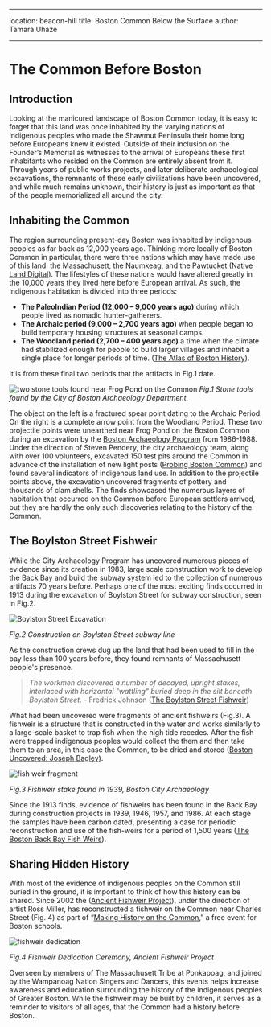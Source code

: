 

---

location: beacon-hill
title: Boston Common Below the Surface
author: Tamara Uhaze

---

# The Common Before Boston

## Introduction
Looking at the manicured landscape of Boston Common today, it is easy to forget that this land was once inhabited by the varying nations of indigenous peoples who made the Shawmut Peninsula their home long before Europeans knew it existed. Outside of their inclusion on the Founder’s Memorial as witnesses to the arrival of Europeans these first inhabitants who resided on the Common are entirely absent from it. Through years of public works projects, and later deliberate archaeological excavations, the remnants of these early civilizations have been uncovered, and while much remains unknown, their history is just as important as that of the people memorialized all around the city.

## Inhabiting the Common

The region surrounding present-day Boston was inhabited by indigenous peoples as far back as 12,000 years ago. Thinking more locally of Boston Common in particular, there were three nations which may have made use of this land: the Massachusett, the Naumkeag, and the Pawtucket ([Native Land Digital](https://native-land.ca/)). The lifestyles of these nations would have altered greatly in the 10,000 years they lived here before European arrival. As such, the indigenous habitation is divided into three periods:
- **The PaleoIndian Period (12,000 – 9,000 years ago)** during which people lived as nomadic hunter-gatherers. 
- **The Archaic period (9,000 – 2,700 years ago)** when people began to build temporary housing structures at seasonal camps.
- **The Woodland period (2,700 – 400 years ago)** a time when the climate had stabilized enough for people to build larger villages and inhabit a single place for longer periods of time. ([The Atlas of Boston History](https://search.worldcat.org/en/title/1078959341)).

It is from these final two periods that the artifacts in Fig.1 date.

![two stone tools found near Frog Pond on the Common](https://www.boston.gov/sites/default/files/img/library/photos/2021/01/points%20bc.JPG)
*Fig.1 Stone tools found by the City of Boston Archaeology Department.*
 
The object on the left is a fractured spear point dating to the Archaic Period. On the right is a complete arrow point from the Woodland Period. These two projectile points were unearthed near Frog Pond on the Boston Common during an excavation by the [Boston Archaeology Program](https://www.boston.gov/departments/archaeology) from 1986-1988. Under the direction of Steven Pendery, the city archaeology team, along with over 100 volunteers, excavated 150 test pits around the Common in advance of the installation of new light posts ([Probing Boston Common](https://search.worldcat.org/en/title/9973772736)) and found several indicators of indigenous land use. In addition to the projectile points above, the excavation uncovered fragments of pottery and thousands of clam shells. The finds showcased the numerous layers of habitation that occurred on the Common before European settlers arrived, but they are hardly the only such discoveries relating to the history of the Common.

## The Boylston Street Fishweir

While the City Archaeology Program has uncovered numerous pieces of evidence since its creation in 1983, large scale construction work to develop the Back Bay and build the subway system led to the collection of numerous artifacts 70 years before. Perhaps one of the most exciting finds occurred in 1913 during the excavation of Boylston Street for subway construction, seen in Fig.2.

![Boylston Street Excavation](https://images.historicnewengland.org/rs/91460/scr/default.jpg)

*Fig.2 Construction on Boylston Street subway line*

As the construction crews dug up the land that had been used to fill in the bay less than 100 years before, they found remnants of Massachusett people's presence.
> *The workmen discovered a number of decayed, upright stakes, interlaced with horizontal "wattling" buried deep in the silt beneath Boylston Street.* - Fredrick Johnson ([The Boylston Street Fishweir](https://archive.org/details/boylstonstreetfi02fred/mode/2up)) 

What had been uncovered were fragments of ancient fishweirs (Fig.3). A fishweir is a structure that is constructed in the water and works similarly to a large-scale basket to trap fish when the high tide recedes. After the fish were trapped indigenous peoples would collect the them and then take them to an area, in this case the Common, to be dried and stored ([Boston Uncovered: Joseph Bagley)](https://youtu.be/9G9j39IMzVM?feature=shared). 

![fish weir fragment](https://static.wixstatic.com/media/ea1cad_3fe915f04fa648578f4b01018d34f8fb~mv2_d_2038_2700_s_2.jpg/v1/fill/w_446,h_592,al_c,q_80,usm_0.66_1.00_0.01,enc_auto/ea1cad_3fe915f04fa648578f4b01018d34f8fb~mv2_d_2038_2700_s_2.jpg)

*Fig.3 Fishweir stake found in 1939, Boston City Archaeology*

Since the 1913 finds, evidence of fishweirs has been found in the Back Bay during construction projects in 1939, 1946, 1957, and 1986. At each stage the samples have been carbon dated, presenting a case for periodic reconstruction and use of the fish-weirs for a period of 1,500 years ([The Boston Back Bay Fish Weirs](https://web.archive.org/web/20110726055515/http:/www.fishweir.org/pdfs/decima.dincauze.pdf)). 

## Sharing Hidden History

With most of the evidence of indigenous peoples on the Common still buried in the ground, it is important to think of how this history can be shared. Since 2002 the ([Ancient Fishweir Project](https://www.fishweir.org/)), under the direction of artist Ross Miller, has reconstructed a fishweir on the Common near Charles Street (Fig. 4) as part of “[Making History on the Common](https://friendsofthepublicgarden.org/events/making-history-on-the-common/),”  a free event for Boston schools.

![fishweir dedication](https://upload.wikimedia.org/wikipedia/commons/thumb/8/86/Fishweir_Dedication_Dance%2C_Ancient_Fishweir_Project%2C_Boston_Common.jpg/640px-Fishweir_Dedication_Dance%2C_Ancient_Fishweir_Project%2C_Boston_Common.jpg)

*Fig.4 Fishweir Dedication Ceremony, Ancient Fishweir Project*

Overseen by members of The Massachusett Tribe at Ponkapoag, and joined by the Wampanoag Nation Singers and Dancers, this events helps increase awareness and education surrounding the history of the indigenous peoples of Greater Boston. While the fishweir may be built by children, it serves as a reminder to visitors of all ages, that the Common had a history before Boston.  
 
